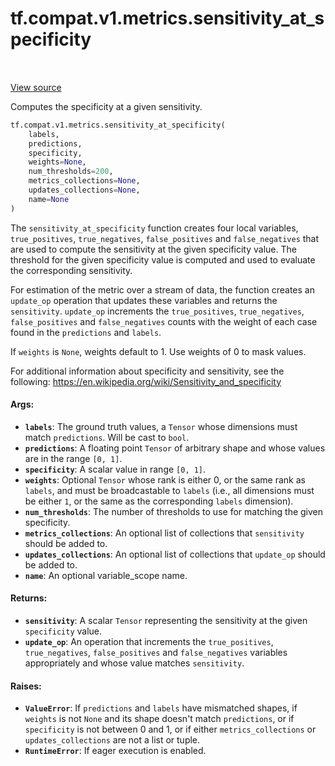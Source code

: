 <div itemscope itemtype="http://developers.google.com/ReferenceObject">
<meta itemprop="name" content="tf.compat.v1.metrics.sensitivity_at_specificity" />
<meta itemprop="path" content="Stable" />
</div>

# tf.compat.v1.metrics.sensitivity_at_specificity

<!-- Insert buttons -->

<table class="tfo-notebook-buttons tfo-api" align="left">
</table>

<a target="_blank" href="/code/stable/tensorflow/python/ops/metrics_impl.py">View source</a>



<!-- Start diff -->
Computes the specificity at a given sensitivity.

``` python
tf.compat.v1.metrics.sensitivity_at_specificity(
    labels,
    predictions,
    specificity,
    weights=None,
    num_thresholds=200,
    metrics_collections=None,
    updates_collections=None,
    name=None
)
```



<!-- Placeholder for "Used in" -->

The `sensitivity_at_specificity` function creates four local
variables, `true_positives`, `true_negatives`, `false_positives` and
`false_negatives` that are used to compute the sensitivity at the given
specificity value. The threshold for the given specificity value is computed
and used to evaluate the corresponding sensitivity.

For estimation of the metric over a stream of data, the function creates an
`update_op` operation that updates these variables and returns the
`sensitivity`. `update_op` increments the `true_positives`, `true_negatives`,
`false_positives` and `false_negatives` counts with the weight of each case
found in the `predictions` and `labels`.

If `weights` is `None`, weights default to 1. Use weights of 0 to mask values.

For additional information about specificity and sensitivity, see the
following: https://en.wikipedia.org/wiki/Sensitivity_and_specificity

#### Args:


* <b>`labels`</b>: The ground truth values, a `Tensor` whose dimensions must match
  `predictions`. Will be cast to `bool`.
* <b>`predictions`</b>: A floating point `Tensor` of arbitrary shape and whose values
  are in the range `[0, 1]`.
* <b>`specificity`</b>: A scalar value in range `[0, 1]`.
* <b>`weights`</b>: Optional `Tensor` whose rank is either 0, or the same rank as
  `labels`, and must be broadcastable to `labels` (i.e., all dimensions must
  be either `1`, or the same as the corresponding `labels` dimension).
* <b>`num_thresholds`</b>: The number of thresholds to use for matching the given
  specificity.
* <b>`metrics_collections`</b>: An optional list of collections that `sensitivity`
  should be added to.
* <b>`updates_collections`</b>: An optional list of collections that `update_op` should
  be added to.
* <b>`name`</b>: An optional variable_scope name.


#### Returns:


* <b>`sensitivity`</b>: A scalar `Tensor` representing the sensitivity at the given
  `specificity` value.
* <b>`update_op`</b>: An operation that increments the `true_positives`,
  `true_negatives`, `false_positives` and `false_negatives` variables
  appropriately and whose value matches `sensitivity`.


#### Raises:


* <b>`ValueError`</b>: If `predictions` and `labels` have mismatched shapes, if
  `weights` is not `None` and its shape doesn't match `predictions`, or if
  `specificity` is not between 0 and 1, or if either `metrics_collections`
  or `updates_collections` are not a list or tuple.
* <b>`RuntimeError`</b>: If eager execution is enabled.